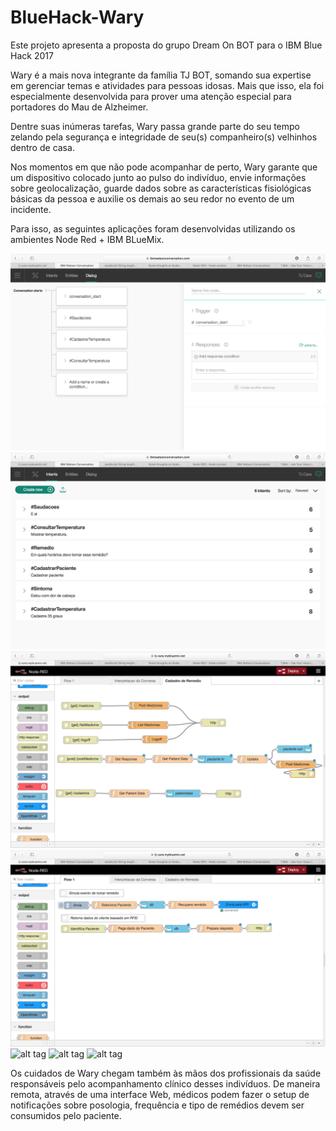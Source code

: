 # BlueHack-Wary

Este projeto apresenta a proposta do grupo Dream On BOT para o IBM Blue Hack 2017

Wary é a mais nova integrante da família TJ BOT, somando sua expertise em gerenciar temas e atividades para pessoas idosas. Mais que isso,
 ela foi especialmente desenvolvida para prover uma atenção especial para portadores do Mau de Alzheimer.
 
 Dentre suas inúmeras tarefas, Wary passa grande parte do seu tempo zelando pela segurança e integridade de seu(s) companheiro(s) velhinhos
 dentro de casa.
 
 Nos momentos em que não pode acompanhar de perto, Wary garante que um dispositivo colocado junto ao pulso do indivíduo, envie informações
 sobre geolocalização, guarde dados sobre as características fisiológicas básicas da pessoa e auxilie os demais ao seu redor no evento de um
 incidente.
 
 Para isso, as seguintes aplicações foram desenvolvidas utilizando os ambientes Node Red + IBM BLueMix.
 
  ![alt tag](https://github.com/Mayco-Anderson/BlueHack-Wary/blob/master/conversation.png)
  ![alt tag](https://github.com/Mayco-Anderson/BlueHack-Wary/blob/master/conversation2.png)
  ![alt tag](https://github.com/Mayco-Anderson/BlueHack-Wary/blob/master/front-end.png)
  ![alt tag]( https://github.com/Mayco-Anderson/BlueHack-Wary/blob/master/otherFlows.png)
  ![alt tag]( https://github.com/Mayco-Anderson/BlueHack-Wary/blob/master/cadastro.png)
  ![alt tag]( https://github.com/Mayco-Anderson/BlueHack-Wary/blob/master/lista.png)
  ![alt tag]( https://github.com/Mayco-Anderson/BlueHack-Wary/blob/master/temperatures.png)
 
 Os cuidados de Wary chegam também às mãos dos profissionais da saúde responsáveis pelo acompanhamento clínico desses indivíduos. De maneira
 remota, através de uma interface Web, médicos podem fazer o setup de notificações sobre posologia, frequência e tipo de remédios devem
 ser consumidos pelo paciente.
 
 



